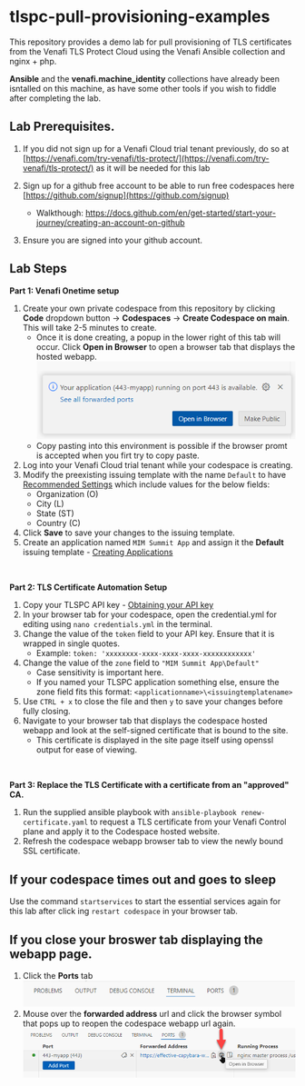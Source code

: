 # tlspc-pull-provisioning-examples

This repository provides a demo lab for pull provisioning of TLS certificates from the Venafi TLS Protect Cloud using the Venafi Ansible collection and nginx + php. 

**Ansible** and the **venafi.machine_identity** collections have already been isntalled on this machine, as have some other tools if you wish to fiddle after completing the lab. 


## Lab Prerequisites.
1) If you did not sign up for a Venafi Cloud trial tenant previously, do so at [https://venafi.com/try-venafi/tls-protect/](https://venafi.com/try-venafi/tls-protect/) as it will be needed for this lab

2) Sign up for a github free account to be able to run free codespaces here [https://github.com/signup](https://github.com/signup)
    - Walkthough: https://docs.github.com/en/get-started/start-your-journey/creating-an-account-on-github

3) Ensure you are signed into your github account. 

## Lab Steps

**Part 1: Venafi Onetime setup**
1) Create your own private codespace from this repository by clicking **Code** dropdown button -> **Codespaces** -> **Create Codespace on main**. This will take 2-5 minutes to create.
    - Once it is done creating, a popup in the lower right of this tab will occur. Click **Open in Browser** to open a browser tab that displays the hosted webapp. 
        ![Open in Browser popup](images/open_in_browser_popup.png)
    - Copy pasting into this environment is possible if the browser promt is accepted when you firt try to copy paste.
2) Log into your Venafi Cloud trial tenant while your codespace is creating.
3) Modify the preexisting issuing template with the name `Default` to have [Recommended Settings](https://docs.venafi.cloud/vaas/issuing-templates/defining-recommended-settings-for-an-issuing-template/) which include values for the below fields:
    - Organization (O)
    - City (L)
    - State (ST)
    - Country (C)
4) Click **Save** to save your changes to the issuing template.
5) Create an application named `MIM Summit App` and assign it the **Default** issuing template - [Creating Applications](https://docs.venafi.cloud/vaas/application/creating-an-application/)  

&nbsp;

**Part 2: TLS Certificate Automation Setup**
1) Copy your TLSPC API key - [Obtaining your API key](https://docs.venafi.cloud/api/obtaining-api-key/#to-obtain-an-api-key-using-the-tls-protect-cloud-console)  
2) In your browser tab for your codespace, open the credential.yml for editing using `nano credentials.yml` in the terminal.  
3) Change the value of the `token` field to your API key. Ensure that it is wrapped in single quotes.  
    - Example: `token: 'xxxxxxxx-xxxx-xxxx-xxxx-xxxxxxxxxxxx'`
4) Change the value of the `zone` field to `"MIM Summit App\Default"`
    - Case sensitivity is important here. 
    - If you named your TLSPC application something else, ensure the zone field fits this format: `<applicationname>\<issuingtemplatename>`
5) Use `CTRL + x` to close the file and then `y` to save your changes before fully closing.  
6) Navigate to your browser tab that displays the codespace hosted webapp and look at the self-signed certificate that is bound to the site.
    - This certificate is displayed in the site page itself using openssl output for ease of viewing.

&nbsp;

**Part 3: Replace the TLS Certificate with a certificate from an "approved" CA.**
1) Run the supplied ansible playbook with `ansible-playbook renew-certificate.yaml` to request a TLS certificate from your Venafi Control plane and apply it to the Codespace hosted website. 
2) Refresh the codespace webapp browser tab to view the newly bound SSL certificate.


## If your codespace times out and goes to sleep
Use the command `startservices` to start the essential services again for this lab after click ing `restart codespace` in your browser tab.

## If you close your broswer tab displaying the webapp page. 
1) Click the **Ports** tab  
    ![Click the Ports Tab](images/ports_tab.png)
2) Mouse over the **forwarded address** url and click the browser symbol that pops up to reopen the codespace webapp url again.  
    ![Click the Browser Symbol to reopen the codespace webapp tab](images/open_in_browser_click.png)
